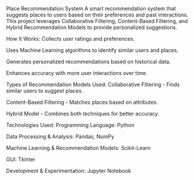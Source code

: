 Place Recommendation System
A smart recommendation system that suggests places to users based on their preferences and past interactions. This project leverages Collaborative Filtering, Content-Based Filtering, and Hybrid Recommendation Models to provide personalized suggestions.

How It Works:
Collects user ratings and preferences.

Uses Machine Learning algorithms to identify similar users and places.

Generates personalized recommendations based on historical data.

Enhances accuracy with more user interactions over time.

Types of Recommendation Models Used:
Collaborative Filtering - Finds similar users to suggest places.

Content-Based Filtering - Matches places based on attributes.

Hybrid Model - Combines both techniques for better accuracy.

Technologies Used:
Programming Language: Python

Data Processing & Analysis: Pandas, NumPy

Machine Learning & Recommendation Models: Scikit-Learn

GUI: Tkinter

Development & Experimentation: Jupyter Notebook
